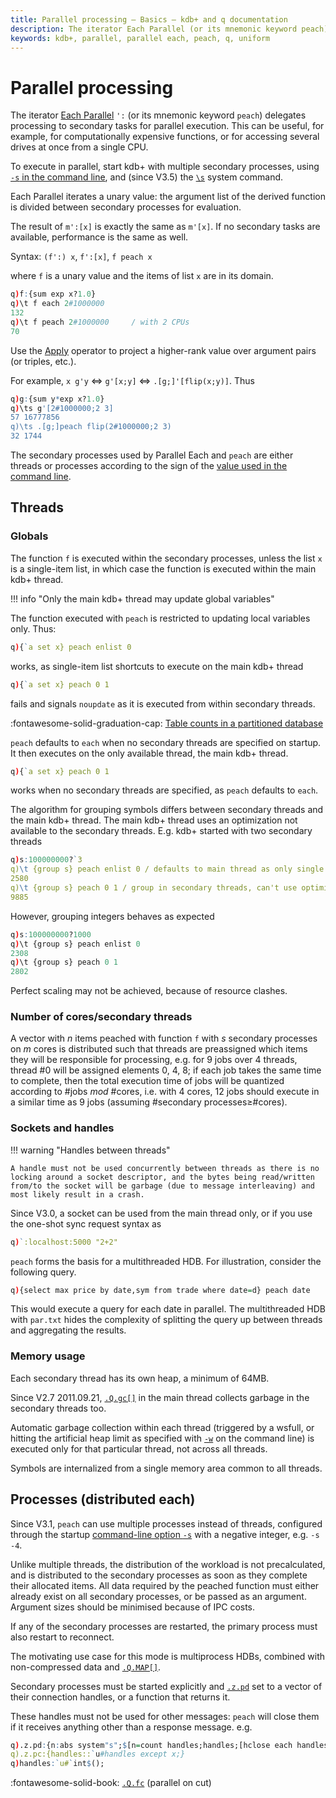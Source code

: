 ```yaml
---
title: Parallel processing – Basics – kdb+ and q documentation
description: The iterator Each Parallel (or its mnemonic keyword peach) delegates processing to secondary tasks for parallel execution. This can be useful, for example, for computationally expensive functions, or for accessing several drives at once from a single CPU.
keywords: kdb+, parallel, parallel each, peach, q, uniform
---
```

# Parallel processing






The iterator [Each Parallel](../ref/maps.md#each-parallel) `':` (or its mnemonic keyword `peach`) delegates processing to secondary tasks for parallel execution. 
This can be useful, for example, for computationally expensive functions, or for accessing several drives at once from a single CPU.

To execute in parallel, start kdb+ with multiple secondary processes, using [`-s` in the command line](cmdline.md#-s-secondary-processes), and (since V3.5) the [`\s`](syscmds.md#s-number-of-secondary-processes) system command.

Each Parallel iterates a unary value: the argument list of the derived function is divided between secondary processes for evaluation. 

The result of `m':[x]` is exactly the same as `m'[x]`. 
If no secondary tasks are available, performance is the same as well. 

Syntax: `(f':) x`, `f':[x]`, `f peach x`

where `f` is a unary value and the items of list `x` are in its domain.

```q
q)f:{sum exp x?1.0}
q)\t f each 2#1000000
132
q)\t f peach 2#1000000     / with 2 CPUs
70
```

Use the [Apply](../ref/apply.md) operator to project a higher-rank value over argument pairs (or triples, etc.).

For example, `x g'y` <=> `g'[x;y]` <=> `.[g;]'[flip(x;y)]`. 
Thus

```q
q)g:{sum y*exp x?1.0}
q)\ts g'[2#1000000;2 3]
57 16777856
q)\ts .[g;]peach flip(2#1000000;2 3)
32 1744
```

The secondary processes used by Parallel Each and `peach` are either threads or processes according to the sign of the [value used in the command line](cmdline.md#-s-secondary-processes).


## Threads


### Globals

The function `f` is executed within the secondary processes, unless the list `x` is a single-item list, in which case the function is executed within the main kdb+ thread. 

!!! info "Only the main kdb+ thread may update global variables"

The function executed with `peach` is restricted to updating local variables only. Thus:

```q
q){`a set x} peach enlist 0
```

works, as single-item list shortcuts to execute on the main kdb+ thread

```q
q){`a set x} peach 0 1
```

fails and signals `noupdate` as it is executed from within secondary threads.

:fontawesome-solid-graduation-cap:
[Table counts in a partitioned database](../kb/partition.md#table-counts)

`peach` defaults to `each` when no secondary threads are specified on startup. 
It then executes on the only available thread, the main kdb+ thread.

```q
q){`a set x} peach 0 1
```

works when no secondary threads are specified, as `peach` defaults to `each`.

The algorithm for grouping symbols differs between secondary threads and the main kdb+ thread. The main kdb+ thread uses an optimization not available to the secondary threads. E.g. kdb+ started with two secondary threads

```q
q)s:100000000?`3
q)\t {group s} peach enlist 0 / defaults to main thread as only single item
2580
q)\t {group s} peach 0 1 / group in secondary threads, can't use optimized algorithm
9885
```

However, grouping integers behaves as expected

```q
q)s:100000000?1000
q)\t {group s} peach enlist 0
2308
q)\t {group s} peach 0 1
2802
```

Perfect scaling may not be achieved, because of resource clashes.


### Number of cores/secondary threads

A vector with _n_ items peached with function `f` with _s_ secondary processes on _m_ cores is distributed such that threads are preassigned which items they will be responsible for processing, e.g. for 9 jobs over 4 threads, thread \#0 will be assigned elements 0, 4, 8; if each job takes the same time to complete, then the total execution time of jobs will be quantized according to \#jobs _mod_ \#cores, i.e. with 4 cores, 12 jobs should execute in a similar time as 9 jobs (assuming \#secondary processes≥\#cores).


### Sockets and handles 

!!! warning "Handles between threads"

    A handle must not be used concurrently between threads as there is no locking around a socket descriptor, and the bytes being read/written from/to the socket will be garbage (due to message interleaving) and most likely result in a crash. 

Since V3.0, a socket can be used from the main thread only, or if you use the one-shot sync request syntax as

```q
q)`:localhost:5000 "2+2"
```

`peach` forms the basis for a multithreaded HDB. For illustration, consider the following query. 

```q
q){select max price by date,sym from trade where date=d} peach date
```

This would execute a query for each date in parallel. The multithreaded HDB with `par.txt` hides the complexity of splitting the query up between threads and aggregating the results.


### Memory usage

Each secondary thread has its own heap, a minimum of 64MB.

Since V2.7 2011.09.21, [`.Q.gc[]`](../ref/dotq.md#qgc-garbage-collect) in the main thread collects garbage in the secondary threads too.

Automatic garbage collection within each thread (triggered by a wsfull, or hitting the artificial heap limit as specified with [`-w`](cmdline.md#-w-workspace) on the command line) is executed only for that particular thread, not across all threads.

Symbols are internalized from a single memory area common to all threads.


## Processes (distributed each)

Since V3.1, `peach` can use multiple processes instead of threads, configured through the startup [command-line option `-s`](cmdline.md#-s-secondary-processes) with a negative integer, e.g. `-s -4`. 

Unlike multiple threads, the distribution of the workload is not precalculated, and is distributed to the secondary processes as soon as they complete their allocated items. All data required by the peached function must either already exist on all secondary processes, or be passed as an argument. Argument sizes should be minimised because of IPC costs. 

If any of the secondary processes are restarted, the primary process must also restart to reconnect. 

The motivating use case for this mode is multiprocess HDBs, combined with non-compressed data and [`.Q.MAP[]`](../ref/dotq.md#qmap-maps-partitions).

Secondary processes must be started explicitly and [`.z.pd`](../ref/dotz.md#zpd-peach-handles) set to a vector of their connection handles, or a function that returns it.

These handles must not be used for other messages: `peach` will close them if it receives anything other than a response message. e.g.

```q
q).z.pd:{n:abs system"s";$[n=count handles;handles;[hclose each handles;:handles::`u#hopen each 20000+til n]]}
q).z.pc:{handles::`u#handles except x;}
q)handles:`u#`int$();
```


:fontawesome-solid-book: 
[`.Q.fc`](../ref/dotq.md#qfc-parallel-on-cut) (parallel on cut)

